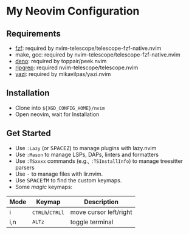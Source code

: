 # My Neovim Configuration

## Requirements

* [fzf](https://github.com/junegunn/fzf): required by nvim-telescope/telescope-fzf-native.nvim
* make, gcc: required by nvim-telescope/telescope-fzf-native.nvim
* [deno](https://deno.com/): required by toppair/peek.nvim
* [ripgrep](https://github.com/BurntSushi/ripgrep): required nvim-telescope/telescope.nvim
* [yazi](https://github.com/sxyazi/yazi): required by mikavilpas/yazi.nvim

## Installation

* Clone into `${XGD_CONFIG_HOME}/nvim`
* Open neovim, wait for Installation

## Get Started

* Use `:Lazy` (or <kbd>SPACE</kbd><kbd>Z</kbd>) to manage plugins with lazy.nvim
* Use `:Mason` to manage LSPs, DAPs, linters and formatters
* Use `:TSxxxx` commands (e.g., `:TSInstallInfo`) to manage treesitter parsers
* Use <kbd>-</kbd> to manage files with lir.nvim.
* Use <kbd>SPACE</kbd><kbd>f</kbd><kbd>M</kbd> to find the custom keymaps.
* Some *magic* keymaps:

| Mode | Keymap | Description |
|--|--|--|
| i | <kbd>CTRL</kbd><kbd>h</kbd>/<kbd>CTRL</kbd><kbd>l</kbd> | move cursor left/right |
| i,n | <kbd>ALT</kbd><kbd>z</kbd> | toggle terminal |
